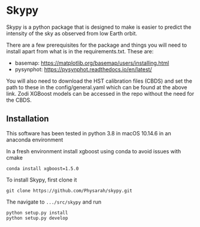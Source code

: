 # Skypy

Skypy is a python package that is designed to make is easier to predict the intensity of the sky as observed from low Earth orbit.

There are a few prerequisites for the package and things you will need to install apart from what is in the requirements.txt. These are:

- basemap: https://matplotlib.org/basemap/users/installing.html
- pysynphot: https://pysynphot.readthedocs.io/en/latest/

You will also need to download the HST calibration files (CBDS) and set the path to these in the config/general.yaml which can be found at the above link. Zodi XGBoost models can be accessed in the repo without the need for the CBDS.

## Installation 

This software has been tested in python 3.8 in macOS 10.14.6 in an anaconda environment 

In a fresh environment install xgboost using conda to avoid issues with cmake 

```
conda install xgboost=1.5.0
```

To install Skypy, first clone it 
```
git clone https://github.com/Physarah/skypy.git
```

The navigate to `.../src/skypy` and run 
```
python setup.py install 
python setup.py develop
```
